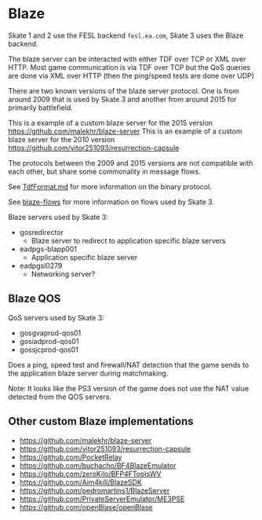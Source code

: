 # Blaze

Skate 1 and 2 use the FESL backend `fesl.ea.com`,  Skate 3 uses the Blaze backend.

The blaze server can be interacted with either TDF over TCP or XML over HTTP.
Most game communication is via TDF over TCP but the QoS queries are done via XML over HTTP (then the ping/speed tests are done over UDP)

There are two known versions of the blaze server protocol. One is from around 2009 that is used by Skate 3 and another from around 2015 for primarily battlefield.

This is a example of a custom blaze server for the 2015 version https://github.com/malekhr/blaze-server
This is an example of a custom blaze server for the 2010 version https://github.com/vitor251093/resurrection-capsule

The protocols between the 2009 and 2015 versions are not compatible with each other, but share some commonality in message flows.

See [TdfFormat.md](TdfFormat.md) for more information on the binary protocol.

See [blaze-flows](blaze-flows) for more information on flows used by Skate 3.

Blaze servers used by Skate 3:

* gosredirector
  * Blaze server to redirect to application specific blaze servers
* eadpgs-blapp001
  * Application specific blaze server
* eadpgsl0279
  * Networking server?

## Blaze QOS

QoS servers used by Skate 3:

* gosgvaprod-qos01
* gosiadprod-qos01
* gossjcprod-qos01

Does a ping, speed test and firewall/NAT detection that the game sends to the application blaze server during matchmaking.

Note: It looks like the PS3 version of the game does not use the NAT value detected from the QOS servers.

## Other custom Blaze implementations

* https://github.com/malekhr/blaze-server
* https://github.com/vitor251093/resurrection-capsule
* https://github.com/PocketRelay
* https://github.com/buchacho/BF4BlazeEmulator
* https://github.com/zeroKilo/BFP4FToolsWV
* https://github.com/Aim4kill/BlazeSDK
* https://github.com/pedromartins1/BlazeServer
* https://github.com/PrivateServerEmulator/ME3PSE
* https://github.com/openBlase/openBlase
